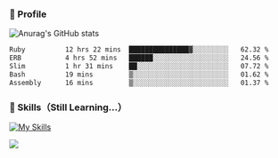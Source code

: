 ### 👀 Profile

![Anurag's GitHub stats](https://github-readme-stats.vercel.app/api?username=haganenoubik&show_icons=true&theme=github_dark)

<!--START_SECTION:waka-->

```txt
Ruby          12 hrs 22 mins  ███████████████▓░░░░░░░░░   62.32 %
ERB           4 hrs 52 mins   ██████░░░░░░░░░░░░░░░░░░░   24.56 %
Slim          1 hr 31 mins    ██░░░░░░░░░░░░░░░░░░░░░░░   07.72 %
Bash          19 mins         ▒░░░░░░░░░░░░░░░░░░░░░░░░   01.62 %
Assembly      16 mins         ▒░░░░░░░░░░░░░░░░░░░░░░░░   01.37 %
```

<!--END_SECTION:waka-->

### 🚀 Skills（Still Learning...）
[![My Skills](https://skillicons.dev/icons?i=html,css,js,ruby,rails,git,github,neovim)](https://skillicons.dev)

![](https://komarev.com/ghpvc/?username=haganenoubik&style=flat-square&color=blue)

<!--
**haganenoubik/haganenoubik** is a ✨ _special_ ✨ repository because its `README.md` (this file) appears on your GitHub profile.

Here are some ideas to get you started:

- 🔭 I’m currently working on ...
- 🌱 I’m currently learning ...
- 👯 I’m looking to collaborate on ...
- 🤔 I’m looking for help with ...
- 💬 Ask me about ...
- 📫 How to reach me: ...
- 😄 Pronouns: ...
- ⚡ Fun fact: ...
-->
